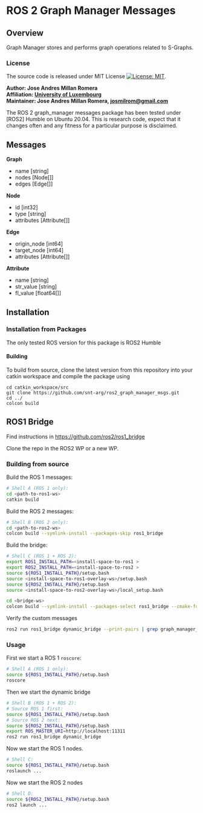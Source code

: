 # ROS 2 Graph Manager Messages

## Overview

Graph Manager stores and performs graph operations related to S-Graphs.

### License

The source code is released under MIT License [![License: MIT](https://img.shields.io/badge/License-MIT-yellow.svg)](https://opensource.org/licenses/MIT).

**Author: Jose Andres Millan Romera<br />
Affiliation: [University of Luxembourg](https://www.anybotics.com/)<br />
Maintainer: Jose Andres Millan Romera, josmilrom@gmail.com**

The ROS 2 graph_manager messages package has been tested under [ROS2] Humble on Ubuntu 20.04.
This is research code, expect that it changes often and any fitness for a particular purpose is disclaimed.

## Messages

**Graph**
- name [string]
- nodes [Node[]]
- edges [Edge[]]

**Node**
- id [int32]
- type [string]
- attributes [Attribute[]]

**Edge**
- origin_node [int64]
- target_node [int64]
- attributes [Attribute[]]

**Attribute**
- name [string]
- str_value [string]
- fl_value [float64[]]


## Installation

### Installation from Packages

The only tested ROS version for this package is ROS2 Humble
    

#### Building

To build from source, clone the latest version from this repository into your catkin workspace and compile the package using

	cd catkin_workspace/src
	git clone https://github.com/snt-arg/ros2_graph_manager_msgs.git
	cd ../
	colcon build


## ROS1 Bridge

Find instructions in https://github.com/ros2/ros1_bridge

Clone the repo in the ROS2 WP or a new WP.

### Building from source

Build the ROS 1 messages:


```bash
# Shell A (ROS 1 only):
cd <path-to-ros1-ws>
catkin build
```

Build the ROS 2 messages:

```bash
# Shell B (ROS 2 only):
cd <path-to-ros2-ws>
colcon build --symlink-install --packages-skip ros1_bridge
```


Build the bridge:

```bash
# Shell C (ROS 1 + ROS 2):
export ROS1_INSTALL_PATH=<install-space-to-ros1 >
export ROS2_INSTALL_PATH=<install-space-to-ros2 >
source ${ROS1_INSTALL_PATH}/setup.bash
source <install-space-to-ros1-overlay-ws>/setup.bash
source ${ROS2_INSTALL_PATH}/setup.bash
source <install-space-to-ros2-overlay-ws>/local_setup.bash

cd <bridge-ws>
colcon build --symlink-install --packages-select ros1_bridge --cmake-force-configure

```

Verify the custom messages

```bash
ros2 run ros1_bridge dynamic_bridge --print-pairs | grep graph_manager_msgs
```


### Usage

First we start a ROS 1 `roscore`:


```bash
# Shell A (ROS 1 only):
source ${ROS1_INSTALL_PATH}/setup.bash
roscore
```

Then we start the dynamic bridge 


```bash
# Shell B (ROS 1 + ROS 2):
# Source ROS 1 first:
source ${ROS1_INSTALL_PATH}/setup.bash
# Source ROS 2 next:
source ${ROS2_INSTALL_PATH}/setup.bash
export ROS_MASTER_URI=http://localhost:11311
ros2 run ros1_bridge dynamic_bridge
```

Now we start the ROS 1 nodes.


```bash
# Shell C:
source ${ROS1_INSTALL_PATH}/setup.bash
roslaunch ...
```


Now we start the ROS 2 nodes


```bash
# Shell D:
source ${ROS2_INSTALL_PATH}/setup.bash
ros2 launch ...
```








